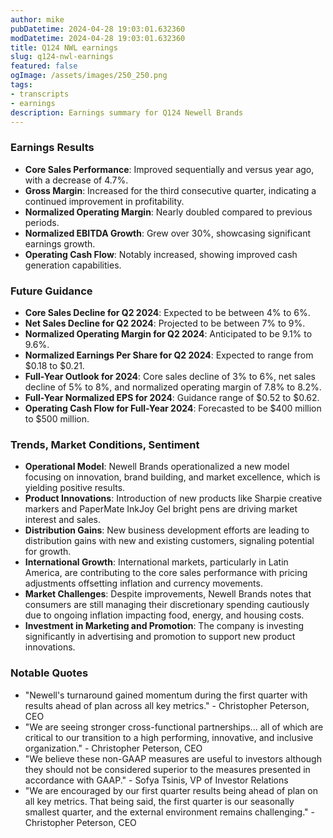 ```yaml
---
author: mike
pubDatetime: 2024-04-28 19:03:01.632360
modDatetime: 2024-04-28 19:03:01.632360
title: Q124 NWL earnings
slug: q124-nwl-earnings
featured: false
ogImage: /assets/images/250_250.png
tags:
- transcripts
- earnings
description: Earnings summary for Q124 Newell Brands
---
```

### Earnings Results
- **Core Sales Performance**: Improved sequentially and versus year ago, with a decrease of 4.7%.
- **Gross Margin**: Increased for the third consecutive quarter, indicating a continued improvement in profitability.
- **Normalized Operating Margin**: Nearly doubled compared to previous periods.
- **Normalized EBITDA Growth**: Grew over 30%, showcasing significant earnings growth.
- **Operating Cash Flow**: Notably increased, showing improved cash generation capabilities.

### Future Guidance
- **Core Sales Decline for Q2 2024**: Expected to be between 4% to 6%.
- **Net Sales Decline for Q2 2024**: Projected to be between 7% to 9%.
- **Normalized Operating Margin for Q2 2024**: Anticipated to be 9.1% to 9.6%.
- **Normalized Earnings Per Share for Q2 2024**: Expected to range from $0.18 to $0.21.
- **Full-Year Outlook for 2024**: Core sales decline of 3% to 6%, net sales decline of 5% to 8%, and normalized operating margin of 7.8% to 8.2%.
- **Full-Year Normalized EPS for 2024**: Guidance range of $0.52 to $0.62.
- **Operating Cash Flow for Full-Year 2024**: Forecasted to be $400 million to $500 million.

### Trends, Market Conditions, Sentiment
- **Operational Model**: Newell Brands operationalized a new model focusing on innovation, brand building, and market excellence, which is yielding positive results.
- **Product Innovations**: Introduction of new products like Sharpie creative markers and PaperMate InkJoy Gel bright pens are driving market interest and sales.
- **Distribution Gains**: New business development efforts are leading to distribution gains with new and existing customers, signaling potential for growth.
- **International Growth**: International markets, particularly in Latin America, are contributing to the core sales performance with pricing adjustments offsetting inflation and currency movements.
- **Market Challenges**: Despite improvements, Newell Brands notes that consumers are still managing their discretionary spending cautiously due to ongoing inflation impacting food, energy, and housing costs.
- **Investment in Marketing and Promotion**: The company is investing significantly in advertising and promotion to support new product innovations.

### Notable Quotes
- "Newell's turnaround gained momentum during the first quarter with results ahead of plan across all key metrics." - Christopher Peterson, CEO
- "We are seeing stronger cross-functional partnerships... all of which are critical to our transition to a high performing, innovative, and inclusive organization." - Christopher Peterson, CEO
- "We believe these non-GAAP measures are useful to investors although they should not be considered superior to the measures presented in accordance with GAAP." - Sofya Tsinis, VP of Investor Relations
- "We are encouraged by our first quarter results being ahead of plan on all key metrics. That being said, the first quarter is our seasonally smallest quarter, and the external environment remains challenging." - Christopher Peterson, CEO